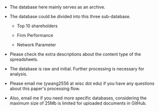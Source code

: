 - The database here mainly serves as an archive.

- The database could be divided into this three sub-database. 
     - Top 10 shareholders 

     - Firm Performance

     - Network Parameter

- Please check the extra descriptions about the content type of the spreadsheets.

- The database is raw and initial. Further processing is necessary for analysis.

- Please email me (ywang2556 at wisc dot edu) if you have any questions about this paper's processing flow.

- Also, email me if you need more specific databases, considering the maximum size of 25Mb is limited for uploaded documents in GitHub.
